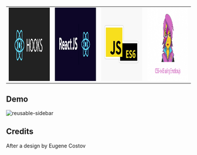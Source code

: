 
<table>
  <tr>
    <td><img src="readmeImages/ReactHooks.png" width=350 height=200></td>
    <td><img src="readmeImages/ReactJS.png" width=350 height=200></td>
    <td><img src="readmeImages/JSES6.jpg" width=350 height=200></td>
    <td><img src="readmeImages/Emotion.png" width=350 height=200></td>
  </tr>
 </table>


## Demo
![reusable-sidebar](https://user-images.githubusercontent.com/22078200/103313475-27943300-49ee-11eb-90c2-47c651eaa428.gif)

## Credits
After a design by Eugene Costov

